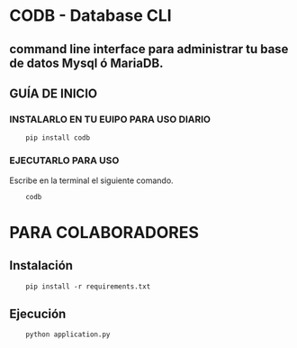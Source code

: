 # **CODB - Database CLI**
 ## command line interface para administrar tu base de datos Mysql ó MariaDB.

## **GUÍA DE INICIO**
### INSTALARLO EN TU EUIPO PARA USO DIARIO

        pip install codb

### EJECUTARLO PARA USO
Escribe en la terminal el siguiente comando.     
        
        codb
# PARA COLABORADORES
## Instalación

        pip install -r requirements.txt
## Ejecución
        
        python application.py
